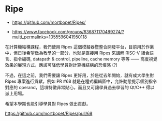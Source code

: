 # Ripe

* https://github.com/mortbopet/Ripes/

* https://www.facebook.com/groups/836871170489274/?multi_permalinks=1055596041950118

在計算機結構課程，我們使用 Ripes 這個模擬器暨整合開發平台，目前用於作業中，但日後希望做為教學的一部分，也就是直接用 Ripes 來講解 RISC-V 組合語言、指令編碼, datapath & control, pipeline, cache memory 等等 —— 高度視覺效果的展現方式，應該可降低學員對計算機結構的恐懼感 (?)

不過，在這之前，我們需要讓 Ripes 更好用，於是從去年開始，就有成大學生對 Ripes 專案進行貢獻，例如 PR #68 就是在程式編輯區中，允許動態提示個別指令對應的 operand，這項特徵非常貼心，而且又可讓學員過去學習的 Qt/C++ 得以派上用場。

希望本學期也能引導學員對 Ripes 做出貢獻。

https://github.com/mortbopet/Ripes/pull/68